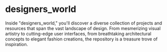 # designers_world
Inside "designers_world," you'll discover a diverse collection of projects and resources that span the vast landscape of design. From mesmerizing visual artistry to cutting-edge user interfaces, from breathtaking architectural concepts to elegant fashion creations, the repository is a treasure trove of inspiration.
